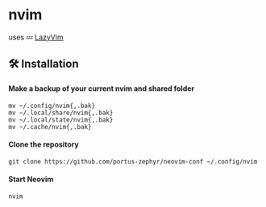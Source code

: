 # nvim

uses 💤 [LazyVim](https://www.lazyvim.org/)

## 🛠️ Installation

#### Make a backup of your current nvim and shared folder

```shell
mv ~/.config/nvim{,.bak}
mv ~/.local/share/nvim{,.bak}
mv ~/.local/state/nvim{,.bak}
mv ~/.cache/nvim{,.bak}
```

#### Clone the repository

```shell
git clone https://github.com/portus-zephyr/neovim-conf ~/.config/nvim
```

#### Start Neovim

```shell
nvim
```
